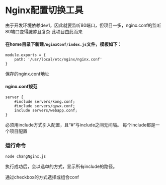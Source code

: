 # Nginx配置切换工具

由于开发环境依赖dev1，因此就要监听80端口，但项目一多，nginx.conf的监听80端口变得臃肿且复杂
此项目由此而来

#### 在home目录下新建`/nginxConf/index.js`文件，模板如下：
```
module.exports = {
    path: '/usr/local/etc/nginx/nginx.conf'
}
```
保存的nginx.conf地址

#### nginx.conf规范
```
server {
    #include servers/kong.conf;
    #include servers/qywx.conf;
    include servers/webapp.conf;
}
```
必须用include方式引入配置，且“#”与include之间无间隔。
每个include都是一个项目配置


### 运行命令

```
node changNginx.js
```

执行成功后，会以选单的方式，显示所有include的路径。

通过checkbox的方式选择或组合conf

